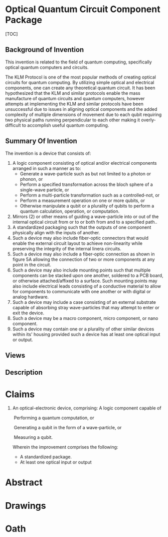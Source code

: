 # Optical Quantum Circuit Component Package



[TOC]

## Background of Invention

This invention is related to the field of quantum computing, specifically optical quantum computers and circuits.

The KLM Protocol is one of the most popular methods of creating optical circuits for quantum computing. By utilizing simple optical and electrical components, one can create any theoretical quantum circuit. It has been hypothesized that the KLM and similar protocols enable the mass manufacture of quantum circuits and quantum computers, however attempts at implementing the KLM and similar protocols have been unsuccessful due to issues in aligning optical components and the added complexity of multiple dimensions of movement due to each qubit requiring two physical paths running perpendicular to each other making it overly-difficult to accomplish useful quantum computing.

## Summary Of Invention

The invention is a device that consists of:

1. A logic component consisting of optical and/or electrical components arranged in such a manner as to:
   * Generate a wave-particle such as but not limited to a photon or phonon, or
   * Perform a specified transformation across the bloch sphere of a single-wave particle, or
   * Perform a multi-particle transformation such as a controlled-not, or
   * Perform a measurement operation on one or more qubits, or
   * Otherwise manipulate a qubit or a plurality of qubits to perform a quantum calculation, operation, or computation.
2. Mirrors (2) or other means of guiding a wave-particle into or out of the internal optical circuit from or to or both from and to a specified path..
3. A standardized packaging such that the outputs of one component physically align with the inputs of another.
4. Such a device may also include fiber-optic connectors that would enable the external circuit layout to achieve non-linearity while preserving the integrity of the internal linera circuits.
5. Such a device may also include a fiber-optic connection as shown in figure 5A allowing the connection of two or more components at any point in the circuit.
6. Such a device may also include mounting points such that multiple components can be stacked upon one another, soldered to a PCB board, or otherwise attached/affixed to a surface. Such mounting points may also include electrical leads consisting of a conductive material to allow for components to communicate with one another or with digital or analog hardware.
7. Such a device may include a case consisting of an external substrate capable of absorbing stray wave-particles that may attempt to enter or exit the device.
8. Such a device may be a macro component, micro component, or nano component.
9. Such a device may contain one or a plurality of other similar devices within its' housing provided such a device has at least one optical input or output.

## Views



## Description



# Claims

1. An optical-electronic device, comprising:
   A logic component capable of

   ​	Performing a quantum computation, or

   ​	Generating a qubit in the form of a wave-particle, or

   ​	Measuring a qubit.

   Wherein the improvement comprises the following:

   * A standardized package.
   * At least one optical input or output

# Abstract



# Drawings



# Oath



